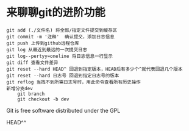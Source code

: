 # 来聊聊git的进阶功能
    git add (./文件名) 将全部/指定文件提交到缓存区
    git commit -m '注释'  确认提交，添加日志信息
    git push 上传到github远程仓库
    git log 从最近到最远的一次提交日志
    git log--pertyy=oneline 将日志信息一行显示
    git diff 查看文件差异
    git reset --hard HEAD^ 回退到指定版本，HEAD后有多少个^就代表回退几个版本
    git reset --hard 日志号 回退到指定日志号的版本
    git reflog 当找不到所需日志号时，用此命令查看所有历史操作
    新增分支dev
        git branch
        git checkout -b dev         

Git is free software distributed under the GPL

HEAD^^
